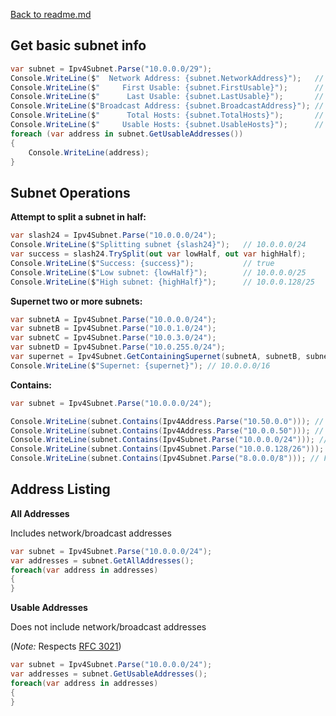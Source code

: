 ﻿[Back to readme.md](../readme.md)

## Get basic subnet info

```c#
var subnet = Ipv4Subnet.Parse("10.0.0.0/29");
Console.WriteLine($"  Network Address: {subnet.NetworkAddress}");   // 10.0.0.0
Console.WriteLine($"     First Usable: {subnet.FirstUsable}");      // 10.0.0.1
Console.WriteLine($"      Last Usable: {subnet.LastUsable}");       // 10.0.0.6
Console.WriteLine($"Broadcast Address: {subnet.BroadcastAddress}"); // 10.0.0.7
Console.WriteLine($"      Total Hosts: {subnet.TotalHosts}");       // 8
Console.WriteLine($"     Usable Hosts: {subnet.UsableHosts}");      // 6
foreach (var address in subnet.GetUsableAddresses())
{
    Console.WriteLine(address);
}
```

## Subnet Operations


**Attempt to split a subnet in half:**

```c#
var slash24 = Ipv4Subnet.Parse("10.0.0.0/24");
Console.WriteLine($"Splitting subnet {slash24}");   // 10.0.0.0/24
var success = slash24.TrySplit(out var lowHalf, out var highHalf);
Console.WriteLine($"Success: {success}");           // true
Console.WriteLine($"Low subnet: {lowHalf}");        // 10.0.0.0/25
Console.WriteLine($"High subnet: {highHalf}");      // 10.0.0.128/25
```

**Supernet two or more subnets:**

```c#
var subnetA = Ipv4Subnet.Parse("10.0.0.0/24");
var subnetB = Ipv4Subnet.Parse("10.0.1.0/24");
var subnetC = Ipv4Subnet.Parse("10.0.3.0/24");
var subnetD = Ipv4Subnet.Parse("10.0.255.0/24");
var supernet = Ipv4Subnet.GetContainingSupernet(subnetA, subnetB, subnetC, subnetD);
Console.WriteLine($"Supernet: {supernet}"); // 10.0.0.0/16
```

**Contains:**

```c#
var subnet = Ipv4Subnet.Parse("10.0.0.0/24");

Console.WriteLine(subnet.Contains(Ipv4Address.Parse("10.50.0.0"))); // False
Console.WriteLine(subnet.Contains(Ipv4Address.Parse("10.0.0.50"))); // True
Console.WriteLine(subnet.Contains(Ipv4Subnet.Parse("10.0.0.0/24"))); // True
Console.WriteLine(subnet.Contains(Ipv4Subnet.Parse("10.0.0.128/26"))); // True
Console.WriteLine(subnet.Contains(Ipv4Subnet.Parse("8.0.0.0/8"))); // False
```

## Address Listing

**All Addresses**

Includes network/broadcast addresses

```c#
var subnet = Ipv4Subnet.Parse("10.0.0.0/24");
var addresses = subnet.GetAllAddresses();
foreach(var address in addresses)
{
}
```

**Usable Addresses**

Does not include network/broadcast addresses

(_Note:_ Respects [RFC 3021](https://datatracker.ietf.org/doc/html/rfc3021))

```c#
var subnet = Ipv4Subnet.Parse("10.0.0.0/24");
var addresses = subnet.GetUsableAddresses();
foreach(var address in addresses)
{
}
```